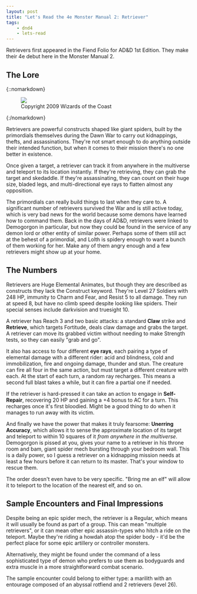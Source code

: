 ```yaml
---
layout: post
title: "Let's Read the 4e Monster Manual 2: Retriever"
tags:
    - dnd4
    - lets-read
---
```


Retrievers first appeared in the Fiend Folio for AD&D 1st Edition. They make
their 4e debut here in the Monster Manual 2.

## The Lore

{::nomarkdown}
<figure class="right">
  <img src="{{ "/assets/wir-mm2-4e-retriever.png" | absolute_url }}"/>
  <figcaption>
    Copyright 2009 Wizards of the Coast
  </figcaption>
</figure>
{:/nomarkdown}

Retrievers are powerful constructs shaped like giant spiders, built by the
primordials themselves during the Dawn War to carry out kidnappings, thefts, and
assassinations. They're not smart enough to do anything outside their intended
function, but when it comes to their mission there's no one better in existence.

Once given a target, a retriever can track it from anywhere in the multiverse
and teleport to its location instantly. If they're retrieving, they can grab the
target and skedaddle. If they're assassinating, they can count on their huge
size, bladed legs, and multi-directional eye rays to flatten almost any
opposition.

The primordials can really build things to last when they care to. A significant
number of retrievers survived the War and is still active today, which is very
bad news for the world because some demons have learned how to command
them. Back in the days of AD&D, retrievers were linked to Demogorgon in
particular, but now they could be found in the service of any demon lord or
other entity of similar power. Perhaps some of them still act at the behest of a
primordial, and Lolth is spidery enough to want a bunch of them working for
her. Make any of them angry enough and a few retrievers might show up at your
home.

## The Numbers

Retrievers are Huge Elemental Animates, but though they are described as
constructs they lack the Construct keyword. They're Level 27 Soldiers with 248
HP, immunity to Charm and Fear, and Resist 5 to all damage. They run at speed 8,
but have no climb speed despite looking like spiders. Their special senses
include darkvision and truesight 10.

A retriever has Reach 3 and two basic attacks: a standard **Claw** strike and
**Retrieve**, which targets Fortitude, deals claw damage and grabs the
target. A retriever can move its grabbed victim without needing to make Strength
tests, so they can easily "grab and go".

It also has access to four different **eye rays**, each pairing a type of
elemental damage with a different rider: acid and blindness, cold and
immobilization, fire and ongoing damage, thunder and stun. The creature can fire
all four in the same action, but must target a different creature with each. At
the start of each turn, a random ray recharges. This means a second full blast
takes a while, but it can fire a partial one if needed.

If the retriever is hard-pressed it can take an action to engage in
**Self-Repair**, recovering 20 HP and gaining a +4 bonus to AC for a turn. This
recharges once it's first bloodied. Might be a good thing to do when it manages
to run away with its victim.

And finally we have the power that makes it truly fearsome: **Unerring
Accuracy**, which allows it to sense the approximate location of its target and
teleport to within 10 squares of it _from anywhere in the
multiverse_. Demogorgon is pissed at you, gives your name to a retriever in his
throne room and bam, giant spider mech bursting through your bedroom wall. This
is a daily power, so I guess a retriever on a kidnapping mission needs at least
a few hours before it can return to its master. That's your window to rescue
them.

The order doesn't even have to be very specific. "Bring me an elf" will allow it
to teleport to the location of the nearest elf, and so on.

## Sample Encounters and Final Impressions

Despite being an epic spider mech, the retriever is a Regular, which means it
will usually be found as part of a group. This can mean "multiple retrievers",
or it can mean other epic assassin-types who hitch a ride on the teleport. Maybe
they're riding a howdah atop the spider body - it'd be the perfect place for
some epic artillery or controller monsters.

Alternatively, they might be found under the command of a less sophisticated
type of demon who prefers to use them as bodyguards and extra muscle in a more
straightforward combat scenario.

The sample encounter could belong to either type: a marilith with an entourage
composed of an abyssal rotfiend and 2 retrievers (level 26).
